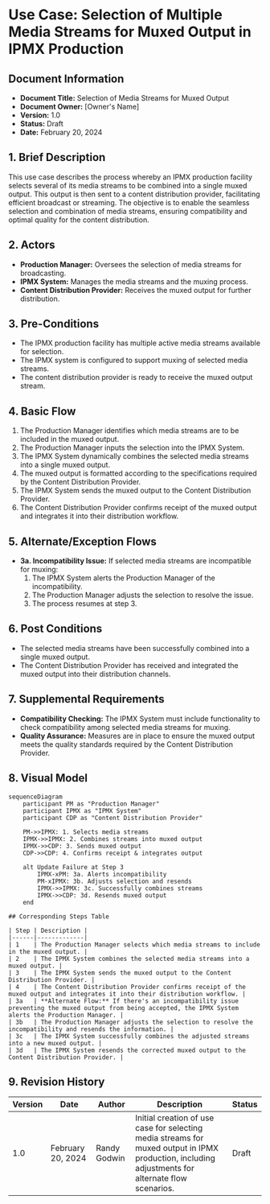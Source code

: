 # Use Case: Selection of Multiple Media Streams for Muxed Output in IPMX Production

## Document Information

- **Document Title:** Selection of Media Streams for Muxed Output
- **Document Owner:** [Owner's Name]
- **Version:** 1.0
- **Status:** Draft
- **Date:** February 20, 2024

## 1. Brief Description

This use case describes the process whereby an IPMX production facility selects several of its media streams to be combined into a single muxed output. This output is then sent to a content distribution provider, facilitating efficient broadcast or streaming. The objective is to enable the seamless selection and combination of media streams, ensuring compatibility and optimal quality for the content distribution.

## 2. Actors

- **Production Manager:** Oversees the selection of media streams for broadcasting.
- **IPMX System:** Manages the media streams and the muxing process.
- **Content Distribution Provider:** Receives the muxed output for further distribution.

## 3. Pre-Conditions

- The IPMX production facility has multiple active media streams available for selection.
- The IPMX system is configured to support muxing of selected media streams.
- The content distribution provider is ready to receive the muxed output stream.

## 4. Basic Flow

1. The Production Manager identifies which media streams are to be included in the muxed output.
2. The Production Manager inputs the selection into the IPMX System.
3. The IPMX System dynamically combines the selected media streams into a single muxed output.
4. The muxed output is formatted according to the specifications required by the Content Distribution Provider.
5. The IPMX System sends the muxed output to the Content Distribution Provider.
6. The Content Distribution Provider confirms receipt of the muxed output and integrates it into their distribution workflow.

## 5. Alternate/Exception Flows

- **3a. Incompatibility Issue:** If selected media streams are incompatible for muxing:
    1. The IPMX System alerts the Production Manager of the incompatibility.
    2. The Production Manager adjusts the selection to resolve the issue.
    3. The process resumes at step 3.

## 6. Post Conditions

- The selected media streams have been successfully combined into a single muxed output.
- The Content Distribution Provider has received and integrated the muxed output into their distribution channels.

## 7. Supplemental Requirements

- **Compatibility Checking:** The IPMX System must include functionality to check compatibility among selected media streams for muxing.
- **Quality Assurance:** Measures are in place to ensure the muxed output meets the quality standards required by the Content Distribution Provider.

## 8. Visual Model

```mermaid
sequenceDiagram
    participant PM as "Production Manager"
    participant IPMX as "IPMX System"
    participant CDP as "Content Distribution Provider"

    PM->>IPMX: 1. Selects media streams
    IPMX->>IPMX: 2. Combines streams into muxed output
    IPMX->>CDP: 3. Sends muxed output
    CDP->>CDP: 4. Confirms receipt & integrates output

    alt Update Failure at Step 3
        IPMX-xPM: 3a. Alerts incompatibility
        PM-xIPMX: 3b. Adjusts selection and resends
        IPMX->>IPMX: 3c. Successfully combines streams
        IPMX->>CDP: 3d. Resends muxed output
    end

## Corresponding Steps Table

| Step | Description |
|------|-------------|
| 1    | The Production Manager selects which media streams to include in the muxed output. |
| 2    | The IPMX System combines the selected media streams into a muxed output. |
| 3    | The IPMX System sends the muxed output to the Content Distribution Provider. |
| 4    | The Content Distribution Provider confirms receipt of the muxed output and integrates it into their distribution workflow. |
| 3a   | **Alternate Flow:** If there's an incompatibility issue preventing the muxed output from being accepted, the IPMX System alerts the Production Manager. |
| 3b   | The Production Manager adjusts the selection to resolve the incompatibility and resends the information. |
| 3c   | The IPMX System successfully combines the adjusted streams into a new muxed output. |
| 3d   | The IPMX System resends the corrected muxed output to the Content Distribution Provider. |
```

## 9. Revision History

| Version | Date       | Author          | Description                                          | Status |
|---------|------------|-----------------|------------------------------------------------------|--------|
| 1.0     | February 20, 2024 | Randy Godwin | Initial creation of use case for selecting media streams for muxed output in IPMX production, including adjustments for alternate flow scenarios. | Draft  |
